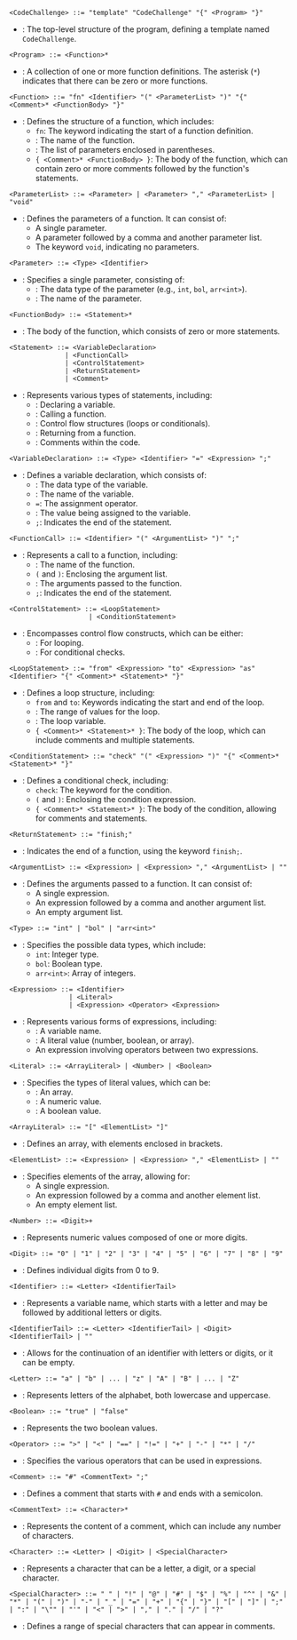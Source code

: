 ```bnf
<CodeChallenge> ::= "template" "CodeChallenge" "{" <Program> "}"
```
- **<CodeChallenge>**: The top-level structure of the program, defining a template named `CodeChallenge`.

```bnf
<Program> ::= <Function>* 
```
- **<Program>**: A collection of one or more function definitions. The asterisk (`*`) indicates that there can be zero or more functions.

```bnf
<Function> ::= "fn" <Identifier> "(" <ParameterList> ")" "{" <Comment>* <FunctionBody> "}"
```
- **<Function>**: Defines the structure of a function, which includes:
  - `fn`: The keyword indicating the start of a function definition.
  - **<Identifier>**: The name of the function.
  - **<ParameterList>**: The list of parameters enclosed in parentheses.
  - `{ <Comment>* <FunctionBody> }`: The body of the function, which can contain zero or more comments followed by the function's statements.

```bnf
<ParameterList> ::= <Parameter> | <Parameter> "," <ParameterList> | "void"
```
- **<ParameterList>**: Defines the parameters of a function. It can consist of:
  - A single parameter.
  - A parameter followed by a comma and another parameter list.
  - The keyword `void`, indicating no parameters.

```bnf
<Parameter> ::= <Type> <Identifier>
```
- **<Parameter>**: Specifies a single parameter, consisting of:
  - **<Type>**: The data type of the parameter (e.g., `int`, `bol`, `arr<int>`).
  - **<Identifier>**: The name of the parameter.

```bnf
<FunctionBody> ::= <Statement>* 
```
- **<FunctionBody>**: The body of the function, which consists of zero or more statements.

```bnf
<Statement> ::= <VariableDeclaration>
              | <FunctionCall>
              | <ControlStatement>
              | <ReturnStatement>
              | <Comment>
```
- **<Statement>**: Represents various types of statements, including:
  - **<VariableDeclaration>**: Declaring a variable.
  - **<FunctionCall>**: Calling a function.
  - **<ControlStatement>**: Control flow structures (loops or conditionals).
  - **<ReturnStatement>**: Returning from a function.
  - **<Comment>**: Comments within the code.

```bnf
<VariableDeclaration> ::= <Type> <Identifier> "=" <Expression> ";"
```
- **<VariableDeclaration>**: Defines a variable declaration, which consists of:
  - **<Type>**: The data type of the variable.
  - **<Identifier>**: The name of the variable.
  - `=`: The assignment operator.
  - **<Expression>**: The value being assigned to the variable.
  - `;`: Indicates the end of the statement.

```bnf
<FunctionCall> ::= <Identifier> "(" <ArgumentList> ")" ";"
```
- **<FunctionCall>**: Represents a call to a function, including:
  - **<Identifier>**: The name of the function.
  - `(` and `)`: Enclosing the argument list.
  - **<ArgumentList>**: The arguments passed to the function.
  - `;`: Indicates the end of the statement.

```bnf
<ControlStatement> ::= <LoopStatement>
                    | <ConditionStatement>
```
- **<ControlStatement>**: Encompasses control flow constructs, which can be either:
  - **<LoopStatement>**: For looping.
  - **<ConditionStatement>**: For conditional checks.

```bnf
<LoopStatement> ::= "from" <Expression> "to" <Expression> "as" <Identifier> "{" <Comment>* <Statement>* "}"
```
- **<LoopStatement>**: Defines a loop structure, including:
  - `from` and `to`: Keywords indicating the start and end of the loop.
  - **<Expression>**: The range of values for the loop.
  - **<Identifier>**: The loop variable.
  - `{ <Comment>* <Statement>* }`: The body of the loop, which can include comments and multiple statements.

```bnf
<ConditionStatement> ::= "check" "(" <Expression> ")" "{" <Comment>* <Statement>* "}"
```
- **<ConditionStatement>**: Defines a conditional check, including:
  - `check`: The keyword for the condition.
  - `(` and `)`: Enclosing the condition expression.
  - `{ <Comment>* <Statement>* }`: The body of the condition, allowing for comments and statements.

```bnf
<ReturnStatement> ::= "finish;"
```
- **<ReturnStatement>**: Indicates the end of a function, using the keyword `finish;`.

```bnf
<ArgumentList> ::= <Expression> | <Expression> "," <ArgumentList> | ""
```
- **<ArgumentList>**: Defines the arguments passed to a function. It can consist of:
  - A single expression.
  - An expression followed by a comma and another argument list.
  - An empty argument list.

```bnf
<Type> ::= "int" | "bol" | "arr<int>"
```
- **<Type>**: Specifies the possible data types, which include:
  - `int`: Integer type.
  - `bol`: Boolean type.
  - `arr<int>`: Array of integers.

```bnf
<Expression> ::= <Identifier>
               | <Literal>
               | <Expression> <Operator> <Expression>
```
- **<Expression>**: Represents various forms of expressions, including:
  - **<Identifier>**: A variable name.
  - **<Literal>**: A literal value (number, boolean, or array).
  - An expression involving operators between two expressions.

```bnf
<Literal> ::= <ArrayLiteral> | <Number> | <Boolean>
```
- **<Literal>**: Specifies the types of literal values, which can be:
  - **<ArrayLiteral>**: An array.
  - **<Number>**: A numeric value.
  - **<Boolean>**: A boolean value.

```bnf
<ArrayLiteral> ::= "[" <ElementList> "]"
```
- **<ArrayLiteral>**: Defines an array, with elements enclosed in brackets.

```bnf
<ElementList> ::= <Expression> | <Expression> "," <ElementList> | ""
```
- **<ElementList>**: Specifies elements of the array, allowing for:
  - A single expression.
  - An expression followed by a comma and another element list.
  - An empty element list.

```bnf
<Number> ::= <Digit>+
```
- **<Number>**: Represents numeric values composed of one or more digits.

```bnf
<Digit> ::= "0" | "1" | "2" | "3" | "4" | "5" | "6" | "7" | "8" | "9"
```
- **<Digit>**: Defines individual digits from 0 to 9.

```bnf
<Identifier> ::= <Letter> <IdentifierTail>
```
- **<Identifier>**: Represents a variable name, which starts with a letter and may be followed by additional letters or digits.

```bnf
<IdentifierTail> ::= <Letter> <IdentifierTail> | <Digit> <IdentifierTail> | ""
```
- **<IdentifierTail>**: Allows for the continuation of an identifier with letters or digits, or it can be empty.

```bnf
<Letter> ::= "a" | "b" | ... | "z" | "A" | "B" | ... | "Z"
```
- **<Letter>**: Represents letters of the alphabet, both lowercase and uppercase.

```bnf
<Boolean> ::= "true" | "false"
```
- **<Boolean>**: Represents the two boolean values.

```bnf
<Operator> ::= ">" | "<" | "==" | "!=" | "+" | "-" | "*" | "/"
```
- **<Operator>**: Specifies the various operators that can be used in expressions.

```bnf
<Comment> ::= "#" <CommentText> ";"
```
- **<Comment>**: Defines a comment that starts with `#` and ends with a semicolon.

```bnf
<CommentText> ::= <Character>*
```
- **<CommentText>**: Represents the content of a comment, which can include any number of characters.

```bnf
<Character> ::= <Letter> | <Digit> | <SpecialCharacter>
```
- **<Character>**: Represents a character that can be a letter, a digit, or a special character.

```bnf
<SpecialCharacter> ::= " " | "!" | "@" | "#" | "$" | "%" | "^" | "&" | "*" | "(" | ")" | "-" | "_" | "=" | "+" | "{" | "}" | "[" | "]" | ";" | ":" | "\"" | "'" | "<" | ">" | "," | "." | "/" | "?"
```
- **<SpecialCharacter>**: Defines a range of special characters that can appear in comments.
